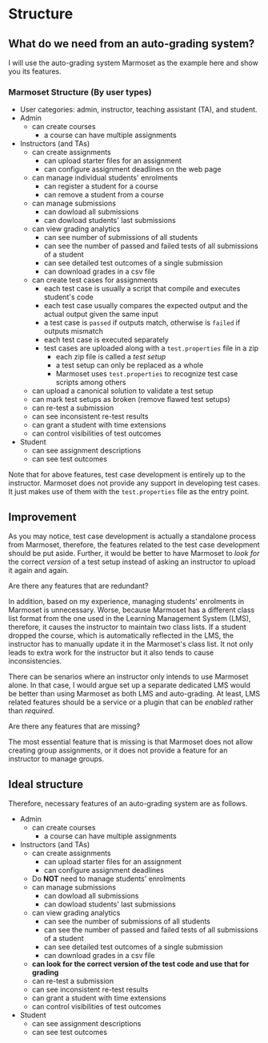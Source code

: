 # Structure

## What do we need from an auto-grading system?

I will use the auto-grading system Marmoset as the example here and show you its
features.

### Marmoset Structure (By user types)

- User categories: admin, instructor, teaching assistant (TA), and student.
- Admin
  - can create courses
    - a course can have multiple assignments
- Instructors (and TAs)
  - can create assignments
    - can upload starter files for an assignment
    - can configure assignment deadlines on the web page
  - can manage individual students' enrolments
    - can register a student for a course
    - can remove a student from a course
  - can manage submissions
    - can dowload all submissions
    - can dowload students' last submissions
  - can view grading analytics
    - can see number of submissions of all students
    - can see the number of passed and failed tests of all submissions of a
      student
    - can see detailed test outcomes of a single submission
    - can download grades in a csv file
  - can create test cases for assignments
    - each test case is usually a script that compile and executes student's
      code
    - each test case usually compares the expected output and the actual output
      given the same input
    - a test case is `passed` if outputs match, otherwise is `failed` if outputs
      mismatch
    - each test case is executed separately
    - test cases are uploaded along with a `test.properties` file in a zip
      - each zip file is called a *test setup*
      - a test setup can only be replaced as a whole
      - Marmoset uses `test.properties` to recognize test case scripts among
        others
  - can upload a canonical solution to validate a test setup
  - can mark test setups as broken (remove flawed test setups)
  - can re-test a submission
  - can see inconsistent re-test results
  - can grant a student with time extensions
  - can control visibilities of test outcomes
- Student
  - can see assignment descriptions
  - can see test outcomes

Note that for above features, test case development is entirely up to the
instructor. Marmoset does not provide any support in developing test cases. It
just makes use of them with the `test.properties` file as the entry point.

<!-- ![Courses](figs/marmoset_courses.png) -->

<!-- ![Instructor View](figs/instructor_view.png) -->

<!-- ![Instructor View Details](figs/instructor_view_details.png) -->

<!-- ![Student View Details](figs/student_view_details.png) -->

## Improvement

As you may notice, test case development is actually a standalone process from
Marmoset, therefore, the features related to the test case development should be
put aside. Further, it would be better to have Marmoset to *look for* the
correct *version* of a test setup instead of asking an instructor to upload it
again and again.

Are there any features that are redundant?

In addition, based on my experience, managing students' enrolments in Marmoset
is unnecessary. Worse, because Marmoset has a different class list format from
the one used in the Learning Management System (LMS), therefore, it causes the
instructor to maintain two class lists. If a student dropped the course, which
is automatically reflected in the LMS, the instructor has to manually update it
in the Marmoset's class list. It not only leads to extra work for the instructor
but it also tends to cause inconsistencies.

There can be senarios where an instructor only intends to use Marmoset alone. In
that case, I would argue set up a separate dedicated LMS would be better than
using Marmoset as both LMS and auto-grading. At least, LMS related features
should be a service or a plugin that can be *enabled* rather than *required*.

Are there any features that are missing?

The most essential feature that is missing is that Marmoset does not allow
creating group assignments, or it does not provide a feature for an instructor
to manage groups.


## Ideal structure

Therefore, necessary features of an auto-grading system are as follows.

- Admin
  - can create courses
    - a course can have multiple assignments
- Instructors (and TAs)
  - can create assignments
    - can upload starter files for an assignment
    - can configure assignment deadlines
  <!-- - can manage individual students' enrolments -->
  <!--   - can register a student for a course -->
  <!--   - can remove a student from a course -->
  - Do **NOT** need to manage students' enrolments
  - can manage submissions
    - can dowload all submissions
    - can dowload students' last submissions
  - can view grading analytics
    - can see the number of submissions of all students
    - can see the number of passed and failed tests of all submissions of a
      student
    - can see detailed test outcomes of a single submission
    - can download grades in a csv file
  - **can look for the correct version of the test code and use that for grading**
  <!-- - can create test cases for assignments -->
  <!--   - each test case is usually a script that compile and executes student's -->
  <!--     code -->
  <!--   - each test case usually compares the expected output and the actual output -->
  <!--     given the same input -->
  <!--   - a test case is `passed` if outputs match, otherwise is `failed` if outputs -->
  <!--     mismatch -->
  <!--   - each test case is executed separately -->
  <!--   - test cases are uploaded along with a `test.properties` file in a zip -->
  <!--     - each zip file is called a *test setup* -->
  <!--     - a test setup can only be replaced as a whole -->
  <!--     - Marmoset uses `test.properties` to recognize test case scripts among -->
  <!--       others -->
  <!-- - can upload a canonical solution to validate a test setup -->
  <!-- - can mark test setups as broken (remove flawed test setups) -->
  - can re-test a submission
  - can see inconsistent re-test results
  - can grant a student with time extensions
  - can control visibilities of test outcomes
- Student
  - can see assignment descriptions
  - can see test outcomes
